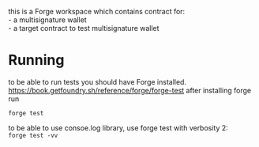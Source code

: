 this is a Forge workspace which contains contract for:<br>
    - a multisignature wallet<br>
    - a target contract to test multisignature wallet

# Running
to be able to run tests you should have Forge installed.
https://book.getfoundry.sh/reference/forge/forge-test
after installing forge run

<code>forge test</code>

to be able to use consoe.log library, use forge test with verbosity 2:<br>
<code>forge test -vv</code>
